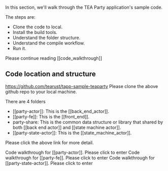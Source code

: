In this section, we'll walk through the TEA Party application's sample code. 

The steps are:

- Clone the code to local.
- Install the build tools.
- Understand the folder structure.
- Understand the compile workflow.
- Run it.

Please continue reading [[code_walkthrough]]
## Code location and structure
https://github.com/tearust/tapp-sample-teaparty
Please clone the above github repo to your local machine.

There are 4 folders
- [[party-actor]]: This is the [[back_end_actor]].
- [[party-fe]]: This is the [[front_end]].
- party-share: This is the common data structure or library that shared by both [[back end  actor]] and [[state machine actor]].
- [[party-state-actor]]: This is the [[state_machine_actor]].

Please click the above link for more detail.

Code walkthrough for [[party-actor]]. Please click to enter
Code walkthrough for [[party-fe]]. Please click to enter
Code walkthrough for [[party-state-actor]]. Please click to enter

